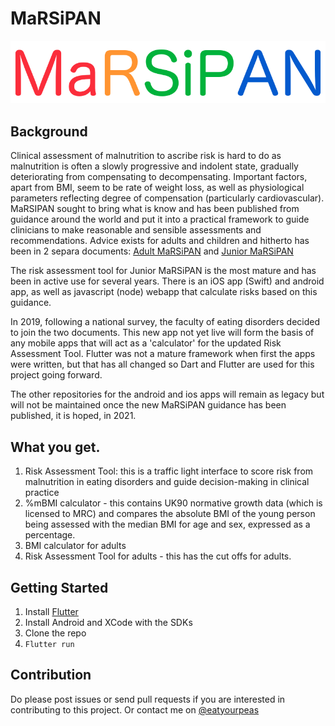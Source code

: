 # MaRSiPAN

![alt text](https://github.com/eatyourpeas/marsipan-flutter/blob/main/assets/images/marsipan_2019_alpha.png?raw=true)

## Background

Clinical assessment of malnutrition to ascribe risk is hard to do as malnutrition is often a slowly progressive and indolent state, gradually deteriorating from compensating to decompensating. Important factors, apart from BMI, seem to be rate of weight loss, as well as physiological parameters reflecting degree of compensation (particularly cardiovascular).
MaRSIPAN sought to bring what is know and has been published from guidance around the world and put it into a practical framework to guide clinicians to make reasonable and sensible assessments and recommendations. Advice exists for adults and children and hitherto has been in 2 separa documents: [Adult MaRSiPAN](https://www.rcpsych.ac.uk/docs/default-source/improving-care/better-mh-policy/college-reports/college-report-cr189.pdf?sfvrsn=6c2e7ada_2) and [Junior MaRSiPAN](https://www.rcpsych.ac.uk/docs/default-source/improving-care/better-mh-policy/college-reports/college-report-cr168.pdf)

The risk assessment tool for Junior MaRSiPAN is the most mature and has been in active use for several years. There is an iOS app (Swift) and android app, as well as javascript (node) webapp that calculate risks based on this guidance.

In 2019, following a national survey, the faculty of eating disorders decided to join the two documents. This new app not yet live will form the basis of any mobile apps that will act as a 'calculator' for the updated Risk Assessment Tool. Flutter was not a mature framework when first the apps were written, but that has all changed so Dart and Flutter are used for this project going forward.  

The other repositories for the android and ios apps will remain as legacy but will not be maintained once the new MaRSiPAN guidance has been published, it is hoped, in 2021.

## What you get.

1. Risk Assessment Tool: this is a traffic light interface to score risk from malnutrition in eating disorders and guide decision-making in clinical practice
2. %mBMI calculator - this contains UK90 normative growth data (which is licensed to MRC) and compares the absolute BMI of the young person being assessed with the median BMI for age and sex, expressed as a percentage.
3. BMI calculator for adults
4. Risk Assessment Tool for adults - this has the cut offs for adults.

## Getting Started

1. Install [Flutter](https://flutter.dev/?gclid=CjwKCAjwmrn5BRB2EiwAZgL9orOhV9LfnZa3VwJ_myl1TidQtNAb8tFEXB6cS5D46wfzScvje3o4MRoCrJgQAvD_BwE&gclsrc=aw.ds)
2. Install Android and XCode with the SDKs
3. Clone the repo
4. ```Flutter run```

## Contribution

Do please post issues or send pull requests if you are interested in contributing to this project. Or contact me on [@eatyourpeas](https://twitter.com/eatyourpeas)
